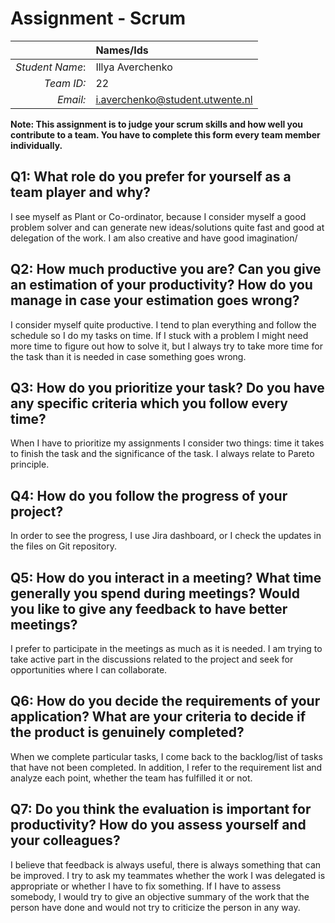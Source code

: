 
# Assignment - Scrum

|                 | **Names/Ids**  |
|----------------:|:---------------|
| *Student Name*:  | Illya Averchenko |
| *Team ID:*      | 22             |
| *Email:*        | i.averchenko@student.utwente.nl |                      


**Note: This assignment is to judge your scrum skills and how well you contribute to a team. You have to complete this form every team member individually.** 

## Q1: What role do you prefer for yourself as a team player and why?
I see myself as Plant or Co-ordinator, because I consider myself a good problem solver and can generate new ideas/solutions quite fast and good at delegation of the work.
I am also creative and have good imagination/

## Q2: How much productive you are? Can you give an estimation of your productivity? How do you manage in case your estimation goes wrong?
I consider myself quite productive. I tend to plan everything and follow the schedule so I do my tasks on time. If I stuck with a problem I might need more time to figure out how to solve it, but I always try to take more time for the task than it is needed in case something goes wrong.

## Q3: How do you prioritize your task? Do you have any specific criteria which you follow every time?
When I have to prioritize my assignments I consider two things: time it takes to finish the task and the significance of the task. I always relate to Pareto principle.

## Q4: How do you follow the progress of your project?
In order to see the progress, I use Jira dashboard, or I check the updates in the files on Git repository.

## Q5: How do you interact in a meeting? What time generally you spend during meetings? Would you like to give any feedback to have better meetings?
I prefer to participate in the meetings as much as it is needed. I am trying to take active part in the discussions related to the project and seek for opportunities where I can collaborate.

## Q6: How do you decide the requirements of your application? What are your criteria to decide if the product is genuinely completed?
When we complete particular tasks, I come back to the backlog/list of tasks that have not been completed. In addition, I refer to the requirement list and analyze each point, whether the team has fulfilled it or not.

## Q7: Do you think the evaluation is important for productivity? How do you assess yourself and your colleagues? 
I believe that feedback is always useful, there is always something that can be improved. I try to ask my teammates whether the work I was delegated is appropriate or whether I have to fix something. If I have to assess somebody, I would try to give an objective summary of the work that the person have done and would not try to criticize the person in any way.

